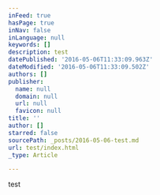 ```yaml
---
inFeed: true
hasPage: true
inNav: false
inLanguage: null
keywords: []
description: test
datePublished: '2016-05-06T11:33:09.963Z'
dateModified: '2016-05-06T11:33:09.502Z'
authors: []
publisher:
  name: null
  domain: null
  url: null
  favicon: null
title: ''
author: []
starred: false
sourcePath: _posts/2016-05-06-test.md
url: test/index.html
_type: Article

---
```

test